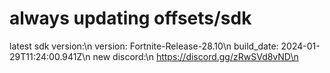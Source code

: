 # always updating offsets/sdk
latest sdk version:\n
version: Fortnite-Release-28.10\n
build_date: 2024-01-29T11:24:00.941Z\n
new discord:\n
https://discord.gg/zRwSVd8vND\n
